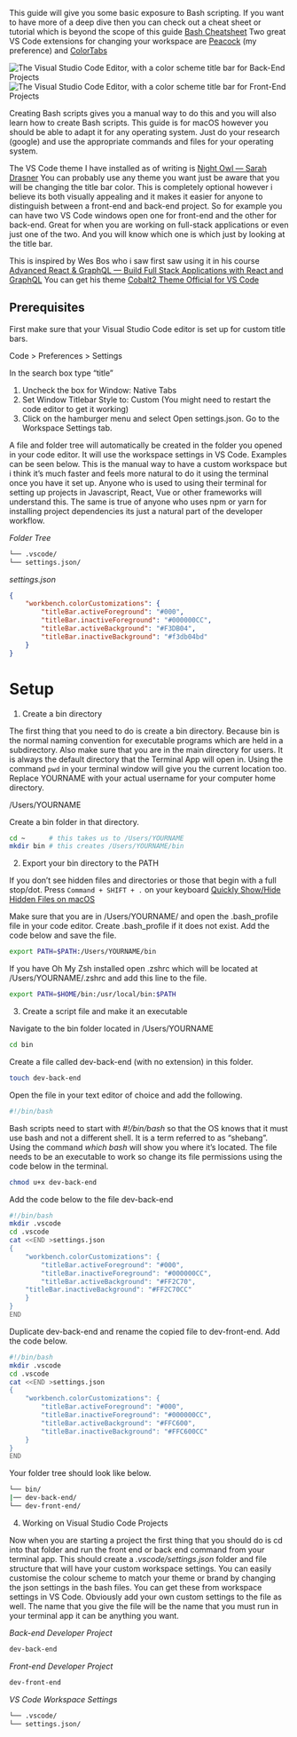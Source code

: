 This guide will give you some basic exposure to Bash scripting. If you want to have more of a deep dive then you can check out a cheat sheet or tutorial which is beyond the scope of this guide [Bash Cheatsheet](https://devhints.io/bash) Two great VS Code extensions for changing your workspace are [Peacock](https://marketplace.visualstudio.com/items?itemName=johnpapa.vscode-peacock) (my preference) and [ColorTabs](https://marketplace.visualstudio.com/items?itemName=orepor.color-tabs-vscode-ext)

![The Visual Studio Code Editor, with a color scheme title bar for Back-End Projects](https://dev-to-uploads.s3.amazonaws.com/i/56jv935lf67o0obz41iv.png)
![The Visual Studio Code Editor, with a color scheme title bar for Front-End Projects](https://dev-to-uploads.s3.amazonaws.com/i/xvwd19yjmb50akj4d6ln.png)

Creating Bash scripts gives you a manual way to do this and you will also learn how to create Bash scripts. This guide is for macOS however you should be able to adapt it for any operating system. Just do your research (google) and use the appropriate commands and files for your operating system.

The VS Code theme I have installed as of writing is [Night Owl — Sarah Drasner](https://marketplace.visualstudio.com/items?itemName=sdras.night-owl) You can probably use any theme you want just be aware that you will be changing the title bar color. This is completely optional however i believe its both visually appealing and it makes it easier for anyone to distinguish between a front-end and back-end project. So for example you can have two VS Code windows open one for front-end and the other for back-end. Great for when you are working on full-stack applications or even just one of the two. And you will know which one is which just by looking at the title bar.

This is inspired by Wes Bos who i saw first saw using it in his course [Advanced React & GraphQL — Build Full Stack Applications with React and GraphQL](https://advancedreact.com/) You can get his theme [Cobalt2 Theme Official for VS Code](https://marketplace.visualstudio.com/items?itemName=wesbos.theme-cobalt2)

## Prerequisites

First make sure that your Visual Studio Code editor is set up for custom title bars.

Code > Preferences > Settings

In the search box type “title”

1. Uncheck the box for Window: Native Tabs
2. Set Window Titlebar Style to: Custom (You might need to restart the code editor to get it working)
3. Click on the hamburger menu and select Open settings.json. Go to the Workspace Settings tab.

A file and folder tree will automatically be created in the folder you opened in your code editor. It will use the workspace settings in VS Code. Examples can be seen below. This is the manual way to have a custom workspace but i think it’s much faster and feels more natural to do it using the terminal once you have it set up. Anyone who is used to using their terminal for setting up projects in Javascript, React, Vue or other frameworks will understand this. The same is true of anyone who uses npm or yarn for installing project dependencies its just a natural part of the developer workflow.

_Folder Tree_

```bash
└── .vscode/
└── settings.json/
```

_settings.json_

```json
{
	"workbench.colorCustomizations": {
		"titleBar.activeForeground": "#000",
		"titleBar.inactiveForeground": "#000000CC",
		"titleBar.activeBackground": "#F3DB04",
		"titleBar.inactiveBackground": "#f3db04bd"
	}
}
```

# Setup

1. Create a bin directory

The first thing that you need to do is create a bin directory. Because bin is the normal naming convention for executable programs which are held in a subdirectory. Also make sure that you are in the main directory for users. It is always the default directory that the Terminal App will open in. Using the command `pwd` in your terminal window will give you the current location too. Replace YOURNAME with your actual username for your computer home directory.

/Users/YOURNAME

Create a bin folder in that directory.

```bash
cd ~      # this takes us to /Users/YOURNAME
mkdir bin # this creates /Users/YOURNAME/bin
```

2. Export your bin directory to the PATH

If you don’t see hidden files and directories or those that begin with a full stop/dot. Press `Command + SHIFT + .` on your keyboard [Quickly Show/Hide Hidden Files on macOS](https://ianlunn.co.uk/articles/quickly-showhide-hidden-files-mac-os-x-mavericks/)

Make sure that you are in /Users/YOURNAME/ and open the .bash_profile file in your code editor. Create .bash_profile if it does not exist. Add the code below and save the file.

```bash
export PATH=$PATH:/Users/YOURNAME/bin
```

If you have Oh My Zsh installed open .zshrc which will be located at /Users/YOURNAME/.zshrc and add this line to the file.

```bash
export PATH=$HOME/bin:/usr/local/bin:$PATH
```

3. Create a script file and make it an executable

Navigate to the bin folder located in /Users/YOURNAME

```bash
cd bin
```

Create a file called dev-back-end (with no extension) in this folder.

```bash
touch dev-back-end
```

Open the file in your text editor of choice and add the following.

```bash
#!/bin/bash
```

Bash scripts need to start with _#!/bin/bash_ so that the OS knows that it must use bash and not a different shell. It is a term referred to as “shebang”. Using the command _which bash_ will show you where it’s located. The file needs to be an executable to work so change its file permissions using the code below in the terminal.

```bash
chmod u+x dev-back-end
```

Add the code below to the file dev-back-end

```bash
#!/bin/bash
mkdir .vscode
cd .vscode
cat <<END >settings.json
{
    "workbench.colorCustomizations": {
        "titleBar.activeForeground": "#000",
        "titleBar.inactiveForeground": "#000000CC",
        "titleBar.activeBackground": "#FF2C70",
    "titleBar.inactiveBackground": "#FF2C70CC"
    }
}
END
```

Duplicate dev-back-end and rename the copied file to dev-front-end. Add the code below.

```bash
#!/bin/bash
mkdir .vscode
cd .vscode
cat <<END >settings.json
{
    "workbench.colorCustomizations": {
        "titleBar.activeForeground": "#000",
        "titleBar.inactiveForeground": "#000000CC",
        "titleBar.activeBackground": "#FFC600",
        "titleBar.inactiveBackground": "#FFC600CC"
    }
}
END
```

Your folder tree should look like below.

```bash
└── bin/
|── dev-back-end/
└── dev-front-end/
```

4. Working on Visual Studio Code Projects

Now when you are starting a project the first thing that you should do is cd into that folder and run the front end or back end command from your terminal app. This should create a _.vscode/settings.json_ folder and file structure that will have your custom workspace settings. You can easily customise the colour scheme to match your theme or brand by changing the json settings in the bash files. You can get these from workspace settings in VS Code. Obviously add your own custom settings to the file as well. The name that you give the file will be the name that you must run in your terminal app it can be anything you want.

_Back-end Developer Project_

```bash
dev-back-end
```

_Front-end Developer Project_

```bash
dev-front-end
```

_VS Code Workspace Settings_

```bash
└── .vscode/
└── settings.json/
```
